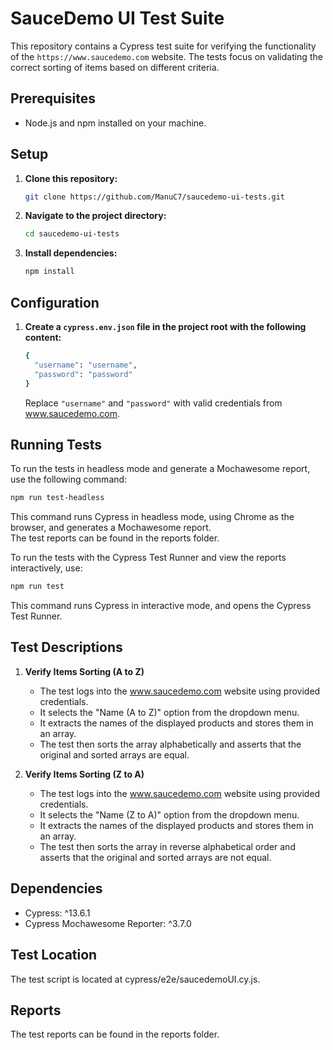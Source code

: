 # SauceDemo UI Test Suite

This repository contains a Cypress test suite for verifying the functionality of the `https://www.saucedemo.com` website. The tests focus on validating the correct sorting of items based on different criteria.

## Prerequisites

- Node.js and npm installed on your machine.

## Setup

1. **Clone this repository:**

   ```bash
   git clone https://github.com/ManuC7/saucedemo-ui-tests.git
   ```

2. **Navigate to the project directory:**

   ```bash
   cd saucedemo-ui-tests
   ```

3. **Install dependencies:**

   ```bash
   npm install
   ```

## Configuration

1. **Create a `cypress.env.json` file in the project root with the following content:**

   ```bash
   {
     "username": "username",
     "password": "password"
   }
   ```

   Replace `"username"` and `"password"` with valid credentials from www.saucedemo.com.

## Running Tests

To run the tests in headless mode and generate a Mochawesome report, use the following command:

```bash
npm run test-headless
```

This command runs Cypress in headless mode, using Chrome as the browser, and generates a Mochawesome report.  
The test reports can be found in the reports folder.

To run the tests with the Cypress Test Runner and view the reports interactively, use:

```bash
npm run test
```

This command runs Cypress in interactive mode, and opens the Cypress Test Runner.

## Test Descriptions

1. **Verify Items Sorting (A to Z)**
   - The test logs into the www.saucedemo.com website using provided credentials.
   - It selects the "Name (A to Z)" option from the dropdown menu.
   - It extracts the names of the displayed products and stores them in an array.
   - The test then sorts the array alphabetically and asserts that the original and sorted arrays are equal.
2. **Verify Items Sorting (Z to A)**

   - The test logs into the www.saucedemo.com website using provided credentials.
   - It selects the "Name (Z to A)" option from the dropdown menu.
   - It extracts the names of the displayed products and stores them in an array.
   - The test then sorts the array in reverse alphabetical order and asserts that the original and sorted arrays are not equal.

## Dependencies

- Cypress: ^13.6.1
- Cypress Mochawesome Reporter: ^3.7.0

## Test Location

The test script is located at cypress/e2e/saucedemoUI.cy.js.

## Reports

The test reports can be found in the reports folder.
